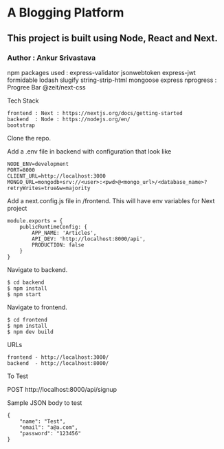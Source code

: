 # A Blogging Platform

## This project is built using Node, React and Next.

### Author : Ankur Srivastava


npm packages used : 
    express-validator 
    jsonwebtoken 
    express-jwt 
    formidable 
    lodash 
    slugify 
    string-strip-html 
    mongoose 
    express
    nprogress : Progree Bar
    @zeit/next-css


Tech Stack

    frontend : Next : https://nextjs.org/docs/getting-started
    backend  : Node : https://nodejs.org/en/
    bootstrap


Clone the repo.

Add a .env file in backend with configuration that look like

    NODE_ENV=development
    PORT=8000
    CLIENT_URL=http://localhost:3000
    MONGO_URL=mongodb+srv://<user>:<pwd>@<mongo_url>/<database_name>?retryWrites=true&w=majority

Add a next.config.js file in /frontend. This will have env variables for Next project

    module.exports = {
        publicRuntimeConfig: {
            APP_NAME: 'Articles',
            API_DEV: 'http://localhost:8000/api',
            PRODUCTION: false
        }
    }


Navigate to backend.

    $ cd backend
    $ npm install
    $ npm start


Navigate to frontend.

    $ cd frontend
    $ npm install
    $ npm dev build


URLs

    frontend - http://localhost:3000/
    backend  - http://localhost:8000/


To Test

POST http://localhost:8000/api/signup

Sample JSON body to test

    {
        "name": "Test",
        "email": "a@a.com",
        "password": "123456"
    }
